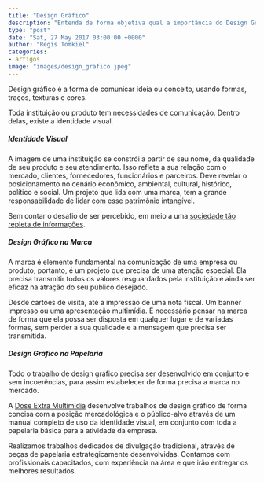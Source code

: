 ```yaml
---
title: "Design Gráfico"
description: "Entenda de forma objetiva qual a importância do Design Gráfico para o mercado. Entenda os cuidados necessários com a identidade visual, marca e papelaria."
type: "post"
date: "Sat, 27 May 2017 03:00:00 +0000"
author: "Regis Tomkiel"
categories: 
- artigos
image: "images/design_grafico.jpeg"
---
```


Design gráfico é a forma de comunicar ideia ou conceito, usando formas, traços, texturas e cores.


Toda instituição ou produto tem necessidades de comunicação. Dentro delas, existe a identidade visual.


##### ****Identidade Visual****


A imagem de uma instituição se constrói a partir de seu nome, da qualidade de seu produto e seu atendimento. Isso reflete a sua relação com o mercado, clientes, fornecedores, funcionários e parceiros. Deve revelar o posicionamento no cenário econômico, ambiental, cultural, histórico, político e social. Um projeto que lida com uma marca, tem a grande responsabilidade de lidar com esse patrimônio intangível.


Sem contar o desafio de ser percebido, em meio a uma [sociedade tão repleta de informações](http://blog.doseextra.com/revista/voce-esta-se-comunicando/).


##### ****Design Gráfico na Marca****


A marca é elemento fundamental na comunicação de uma empresa ou produto, portanto, é um projeto que precisa de uma atenção especial. Ela precisa transmitir todos os valores resguardados pela instituição e ainda ser eficaz na atração do seu público desejado.


Desde cartões de visita, até a impressão de uma nota fiscal. Um banner impresso ou uma apresentação multimídia. É necessário pensar na marca de forma que ela possa ser disposta em qualquer lugar e de variadas formas, sem perder a sua qualidade e a mensagem que precisa ser transmitida.


##### ****Design Gráfico na Papelaria****


Todo o trabalho de design gráfico precisa ser desenvolvido em conjunto e sem incoerências, para assim estabelecer de forma precisa a marca no mercado.


A [Dose Extra Multimídia](https://doseextra.com/) desenvolve trabalhos de design gráfico de forma concisa com a posição mercadológica e o público-alvo através de um manual completo de uso da identidade visual, em conjunto com toda a papelaria básica para a atividade da empresa.


Realizamos trabalhos dedicados de divulgação tradicional, através de peças de papelaria estrategicamente desenvolvidas. Contamos com profissionais capacitados, com experiência na área e que irão entregar os melhores resultados.

